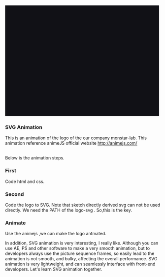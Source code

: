 
![](documentation/assets/img/readme/LogoSvgAnimation.gif)

 ### SVG Animation
This is an animation of the logo of the our company monstar-lab.
This animation reference animeJS official website
http://animejs.com/

<br>
Below is the animation steps.

 ### First
Code html and css.

 ### Second
Code the logo to SVG. Note that sketch directly derived svg can not be used directly.
We need the PATH of the logo-svg . So,this is the key.

 ### Animate
Use the animejs ,we can make the logo antmated.


In addition, SVG animation is very interesting, I really like.
Although you can use AE, PS and other software to make a very smooth animation, but to developers always use the picture sequence frames, so easily lead to the animation is not smooth, and bulky, affecting the overall performance.
SVG animation is very lightweight, and can seamlessly interface with front-end developers.
Let's learn SVG animation together.